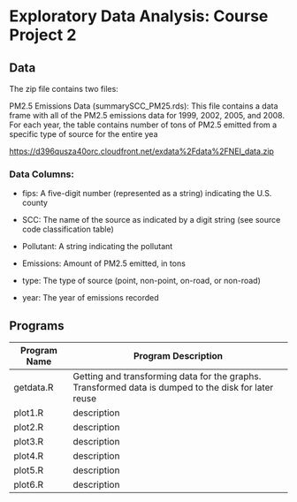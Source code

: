 # Exploratory Data Analysis: Course Project 2

## Data

The zip file contains two files:

PM2.5 Emissions Data (summarySCC_PM25.rds): This file contains a data frame with all of the PM2.5 emissions data for 1999, 2002, 2005, and 2008. For each year, the table contains number of tons of PM2.5 emitted from a specific type of source for the entire yea

https://d396qusza40orc.cloudfront.net/exdata%2Fdata%2FNEI_data.zip

### Data Columns:

* fips: A five-digit number (represented as a string) indicating the U.S. county

* SCC: The name of the source as indicated by a digit string (see source code classification table)

* Pollutant: A string indicating the pollutant

* Emissions: Amount of PM2.5 emitted, in tons

* type: The type of source (point, non-point, on-road, or non-road)

* year: The year of emissions recorded

## Programs

|Program Name|Program Description|
|---|---|
|getdata.R|Getting and transforming data for the graphs. Transformed data is dumped to the disk for later reuse|
|plot1.R|description|
|plot2.R|description|
|plot3.R|description|
|plot4.R|description|
|plot5.R|description|
|plot6.R|description|